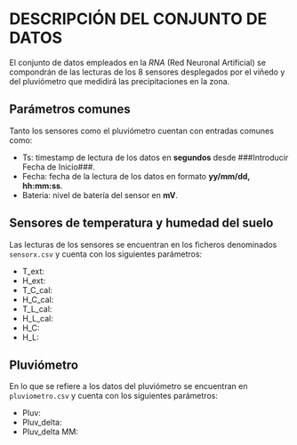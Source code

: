 # DESCRIPCIÓN DEL CONJUNTO DE DATOS

El conjunto de datos empleados en la _RNA_ (Red Neuronal Artificial) se compondrán de las lecturas de los 8 sensores desplegados por el viñedo y del pluviómetro que medidirá las precipitaciones en la zona.

## Parámetros comunes
Tanto los sensores como el pluviómetro cuentan con entradas comunes como:
- Ts: timestamp de lectura de los datos en **segundos** desde ###Introducir Fecha de Inicio###.
- Fecha: fecha de la lectura de los datos en formato **yy/mm/dd, hh:mm:ss**.
- Bateria: nivel de batería del sensor en **mV**.

## Sensores de temperatura y humedad del suelo 
Las lecturas de los sensores se encuentran en los ficheros denominados `sensorx.csv` y cuenta con los siguientes parámetros:
- T_ext:
- H_ext:
- T_C_cal:
- H_C_cal:
- T_L_cal:
- H_L_cal:
- H_C:
- H_L:

## Pluviómetro
En lo que se refiere a los datos del pluviómetro se encuentran en `pluviometro.csv` y cuenta con los siguientes parámetros:
- Pluv:
- Pluv_delta:
- Pluv_delta MM: